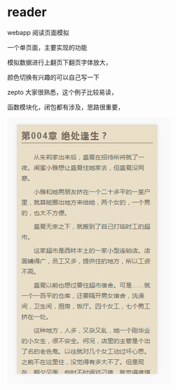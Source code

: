 # reader
webapp 阅读页面模拟

一个单页面，主要实现的功能

模拟数据进行上翻页下翻页字体放大，

颜色切换有兴趣的可以自己写一下

zepto 大家很熟悉，这个例子比较易读，

函数模块化，闭包都有涉及，思路很重要，


![效果图片](https://github.com/guopz/reader/blob/master/data/GIF.gif)
